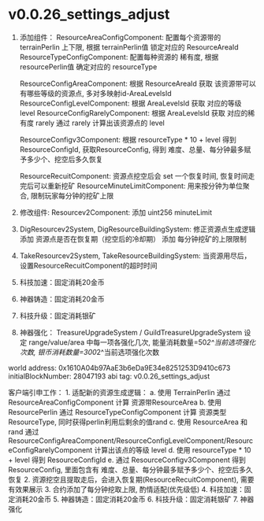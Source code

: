 # v0.0.26_settings_adjust

1. 添加组件：
    ResourceAreaConfigComponent: 配置每个资源带的 terrainPerlin 上下限, 根据 terrainPerlin值 锁定对应的 ResourceAreaId
    ResourceTypeConfigComponent: 配置每种资源的 稀有度, 根据 resourcePerlin值 确定对应的 resourceType

    ResourceConfigAreaComponent: 根据 ResourceAreaId 获取 该资源带可以有哪些等级的资源点, 多对多映射id-AreaLevelsId
    ResourceConfigLevelComponent: 根据 AreaLevelsId 获取 对应的等级 level
    ResourceConfigRarelyComponent: 根据 AreaLevelsId 获取 对应的稀有度 rarely
    通过 rarely 计算出该资源点的 level

    ResourceConfigv3Component: 根据 resourceType * 10 + level 得到 ResourceConfigId, 获取ResourceConfig, 得到 难度、总量、每分钟最多赋予多少个、挖空后多久恢复

    ResourceRecuitComponent: 资源点挖空后会 set 一个恢复时间, 恢复时间走完后可以重新挖矿
    ResourceMinuteLimitComponent: 用来按分钟为单位聚合, 限制玩家每分钟的挖矿上限
2. 修改组件:
    Resourcev2Component: 添加 uint256 minuteLimit
3. DigResourcev2System, DigResourceBuildingSystem:
    修正资源点生成逻辑
    添加 资源点是否在恢复期（挖空后的冷却期）
    添加 每分钟挖矿的上限限制
4. TakeResourcev2System, TakeResourceBuildingSystem:
    当资源用尽后，设置ResourceRecuitComponent的超时时间
5. 科技加速：固定消耗20金币
6. 神器铸造：固定消耗20金币
7. 科技升级：固定消耗银矿
8. 神器强化：
    TreasureUpgradeSystem / GuildTreasureUpgradeSystem
    设定 range/value/area 中每一项各强化几次, 能量消耗数量=50*2^当前选项强化次数, 银币消耗数量=300*2^当前选项强化次数

world address: 0x1610A04b97AaE3b6eDa9E34e8251253D9410c673
initialBlockNumber: 28047193
abi tag: v0.0.26_settings_adjust

客户端引申工作：
    1. 适配新的资源生成逻辑：
        a. 使用 TerrainPerlin 通过 ResourceAreaConfigComponent 计算 资源带ResourceArea
        b. 使用 ResourcePerlin 通过 ResourceTypeConfigComponent 计算 资源类型ResourceType, 同时获得perlin利用后剩余的值rand
        c. 使用 ResourceArea 和 rand 通过 ResourceConfigAreaComponent/ResourceConfigLevelComponent/ResourceConfigRarelyComponent 计算出该点的等级 level
        d. 使用 resourceType * 10 + level 得到 ResourceConfigId
        e. 通过 ResourceConfigv3Component 得到 ResourceConfig, 里面包含有 难度、总量、每分钟最多赋予多少个、挖空后多久恢复
    2. 资源挖空且提取走后，会进入恢复期(ResourceRecuitComponent), 需要有效果展示
    3. 合约添加了每分钟挖取上限, 酌情适配(优先级低)
    4. 科技加速：固定消耗20金币
    5. 神器铸造：固定消耗20金币
    6. 科技升级：固定消耗银矿
    7. 神器强化
